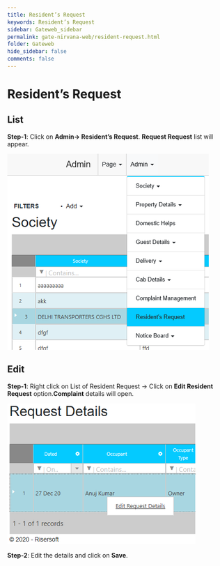 ```yaml
---
title: Resident’s Request
keywords: Resident’s Request
sidebar: Gateweb_sidebar
permalink: gate-nirvana-web/resident-request.html
folder: Gateweb
hide_sidebar: false
comments: false
---
```


# Resident’s Request

## List

**Step-1**: Click on **Admin-> Resident’s Request**. **Request Request** list will appear.

![](/images/ARequestListweb.png)



## Edit


**Step-1**: Right click on List of Resident Request -> Click on **Edit Resident Request** option.**Complaint** details will open.
                               

![](/images/ARequestEditweb.png)



**Step-2**: Edit the details and click on **Save**.
